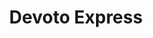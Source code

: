---
title: "Devoto Express"
url: /montevideo/devoto-express-pedro-francisco-berro/
shop: comodidad
---